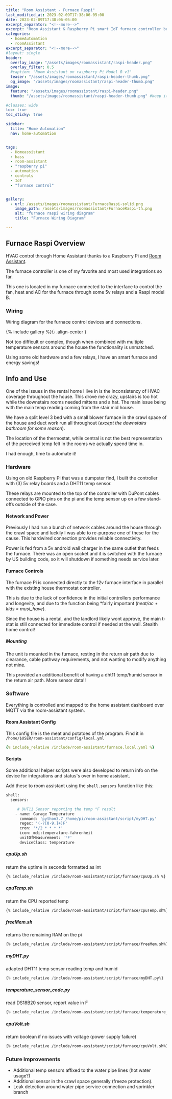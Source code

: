 ```yaml
---
title: "Room Assistant - Furnace Raspi"
last_modified_at: 2023-02-09T17:38:06-05:00
date: 2023-02-09T17:38:06-05:00
excerpt_separator: "<!--more-->"
excerpt: "Room Assistant & Raspberry Pi smart IoT furnace controller built for Home Assistant HVAC control."
categories:
  - homeAutomation
  - roomAssistant
excerpt_separator: "<!--more-->"
#layout: single
header:
  overlay_image: "/assets/images/roomassistant/raspi-header.png"
  overlay_filter: 0.5
  #caption: "Room Assistant on raspberry Pi Model B v1"
  teaser: "/assets/images/roomassistant/raspi-header-thumb.png"
  og_image: "/assets/images/roomassistant/raspi-header-thumb.png"
image:
  feature: "/assets/images/roomassistant/raspi-header.png"
  thumb: "/assets/images/roomassistant/raspi-header-thumb.png" #keep it square 200x200 px is good

#classes: wide
toc: true
toc_sticky: true

sidebar:
  title: "Home Automation"
  nav: home-automation


tags:
  - Homeassistant
  - hass
  - room-assistant
  - "raspberry pi"
  - automation
  - controls
  - IoT
  - "furnace control"


gallery:
  - url: /assets/images/roomassistant/FurnaceRaspi-solid.png
    image_path: /assets/images/roomassistant/FurnaceRaspi-th.png
    alt: "furnace raspi wiring diagram"
    title: "Furnace Wiring Diagram"

---
```



## Furnace Raspi Overview

HVAC control through Home Assistant thanks to a Raspberry Pi and [Room Assistant](https://www.room-assistant.io/).

<!--more-->

The furnace controller is one of my favorite and most used integrations so far.

This one is located in my furnace connected to the interface to control the fan, heat and AC for the furnace through some 5v relays and a Raspi model B.

### Wiring 

Wiring diagram for the furnace control devices and connections.

{% include gallery %}{: .align-center }

Not too difficult or complex, though when combined with multiple temperature sensors around the house the functionality is unmatched. 

Using some old hardware and a few relays, I have an smart furnace and energy savings!

## Info and Use

One of the issues in the rental home I live in is the inconsistency of HVAC coverage throughout the house. This drove me crazy, upstairs is too hot while the downstairs rooms needed mittens and a hat. The main issue being with the main temp reading coming from the stair mid house.

We have a split level 3 bed with a small blower furnace in the crawl space of the house and duct work run all throughout (*except the downstairs bathroom for some reason*). 

The location of the thermostat, while central is not the best representation of the perceived temp felt in the rooms we actually spend time in.

I had enough, time to automate it!

### Hardware

Using on old Raspberry Pi that was a dumpster find, I built the controller with (3) 5v relay boards and a DHT11 temp sensor.

These relays are mounted to the top of the controller with DuPont cables connected to GPIO pins on the pi and the temp sensor up on a few stand-offs outside of the case.


#### Network and Power

Previously I had run a bunch of network cables around the house through the crawl space and luckily I was able to re-purpose one of these for the cause. This hardwired connection provides reliable connectivity. 

Power is fed from a 5v android wall charger in the same outlet that feeds the furnace. There was an open socket and it is switched with the furnace by US building code, so it will shutdown if something needs service later.

#### Furnace Controls

The furnace Pi is connected directly to the 12v furnace interface in parallel with the existing house thermostat controller.

This is due to the lack of confidence in the initial controllers performance and longevity, and due to the function being \*fairly important (*heat/ac + kids = must_have*).

Since the house is a rental, and the landlord likely wont approve, the main t-stat is still connected for immediate control if needed at the wall. Stealth home control!

##### Mounting

The unit is mounted in the furnace, resting in the return air path due to clearance, cable pathway requirements, and not wanting to modify anything not mine. 

This provided an additional benefit of having a dht11 temp/humid sensor in the return air path. More sensor data!!

### Software

Everything is controlled and mapped to the home assistant dashboard over MQTT via the room-assistant system. 

#### Room Assistant Config

This config file is the meat and potatoes of the program. Find it in  `/home/$USER/room-assistant/config/local.yml`

```yaml
{% include_relative /include/room-assistant/furnace.local.yaml %}
```

#### Scripts

Some additional helper scripts were also developed to return info on the device for integrations and status's over in home assistant. 

Add these to room assistant using the `shell.sensors` function like this:

```bash
shell:
  sensors:

     # DHT11 Sensor reporting the temp °F result
    - name: Garage Temperature
      command: 'python3.7 /home/pi/room-assistant/script/myDHT.py'
      regex: '(-?[0-9.]+)F'
      cron: '*/2 * * * *'
      icon: mdi:temperature-fahrenheit
      unitOfMeasurement: '°F'
      deviceClass: temperature
```

##### cpuUp.sh

return the uptime in seconds formatted as int

```bash
{% include_relative /include/room-assistant/script/furnace/cpuUp.sh %}
```

##### cpuTemp.sh

return the CPU reported temp

```bash
{% include_relative /include/room-assistant/script/furnace/cpuTemp.sh%}
```

##### freeMem.sh

returns the remaining RAM on the pi

```bash
{% include_relative /include/room-assistant/script/furnace/freeMem.sh%}
```

##### myDHT.py

adapted DHT11 temp sensor reading temp and humid

```py
{% include_relative /include/room-assistant/script/furnace/myDHT.py%}
```

##### temperature_sensor_code.py

read DS18B20 sensor, report value in F

```py
{% include_relative /include/room-assistant/script/furnace/temperature_sensor_code.py%}
```

##### cpuVolt.sh

return boolean if no issues with voltage (power supply failure)

```bash
{% include_relative /include/room-assistant/script/furnace/cpuVolt.sh%}
```


### Future Improvements

- Additional temp sensors affixed to the water pipe lines (hot water usage?) 
- Additional sensor in the crawl space generally (freeze protection).
- Leak detection around water pipe service connection and sprinkler branch
